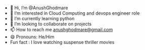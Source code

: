 - 👋 Hi, I’m @AnushGhodmare
- 👀 I’m interested in Cloud Computing and devops engineer role
- 🌱 I’m currently learning python
- 💞️ I’m looking to collaborate on projects 
- 📫 How to reach me anushghodmare@gmail.com
- 😄 Pronouns: He/Him
- Fun fact : I love watching suspense thriller movies

<!---
AnushGhodmare/AnushGhodmare is a ✨ special ✨ repository because its `README.md` (this file) appears on your GitHub profile.
You can click the Preview link to take a look at your changes.
--->
